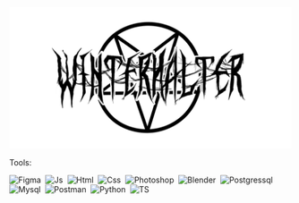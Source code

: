 <div id="header" align="center">
  <img  src="back.png" alt="banner">
</div>


Tools:
<div>
<img src="https://cdn.jsdelivr.net/gh/devicons/devicon@latest/icons/figma/figma-original.svg" title="Figma" width="40" heigth="40" />&nbsp;
<img src="https://cdn.jsdelivr.net/gh/devicons/devicon@latest/icons/javascript/javascript-original.svg" title="Js" width="40" heigth="40" />&nbsp;
<img src="https://cdn.jsdelivr.net/gh/devicons/devicon@latest/icons/html5/html5-original.svg" title="Html" width="40" heigth="40" />&nbsp;
<img src="https://cdn.jsdelivr.net/gh/devicons/devicon@latest/icons/css3/css3-original.svg" title="Css" width="40" heigth="40" />&nbsp;
<img src="https://cdn.jsdelivr.net/gh/devicons/devicon@latest/icons/photoshop/photoshop-original.svg" title="Photoshop" width="40" heigth="40" />&nbsp;
<img src="https://cdn.jsdelivr.net/gh/devicons/devicon@latest/icons/blender/blender-original.svg"  title="Blender" width="40" heigth="40" />&nbsp;
<img src="https://cdn.jsdelivr.net/gh/devicons/devicon@latest/icons/postgresql/postgresql-plain.svg"  title="Postgressql" width="40" heigth="40" />&nbsp;
<img src="https://cdn.jsdelivr.net/gh/devicons/devicon@latest/icons/mysql/mysql-original.svg" title="Mysql" width="40" heigth="40" />&nbsp;
<img src="https://cdn.jsdelivr.net/gh/devicons/devicon@latest/icons/postman/postman-original.svg" title="Postman" width="40" heigth="40" />&nbsp;
<img src="https://cdn.jsdelivr.net/gh/devicons/devicon@latest/icons/python/python-original.svg" title="Python" width="40" heigth="40" />&nbsp;
<img src="https://cdn.jsdelivr.net/gh/devicons/devicon@latest/icons/typescript/typescript-original.svg" title="TS" width="40" heigth="40" />&nbsp;
</div>
